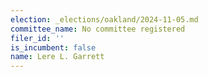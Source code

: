 ```yaml
---
election: _elections/oakland/2024-11-05.md
committee_name: No committee registered
filer_id: ''
is_incumbent: false
name: Lere L. Garrett
---
```

